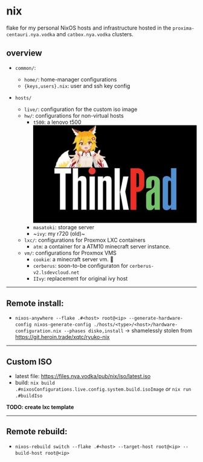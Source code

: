 # nix

flake for my personal NixOS hosts and infrastructure hosted in the `proxima-centauri.nya.vodka` and `catbox.nya.vodka` clusters.

## overview 

- `common/`: 
    - `home/`: home-manager configurations
    - `{keys,users}.nix`: user and ssh key config

- `hosts/`
    - `live/`: configuration for the custom iso image
    - `hw/`: configurations for non-virtual hosts
        - `t500`: a lenovo t500 <br>![img](assets/thinkpad.jpg)
        - `masatoki`: storage server
        - ~`ivy`: my r720 (old)~
    - `lxc/`: configurations for Proxmox LXC containers
        - `atm`: a container for a ATM10 minecraft server instance.
    - `vm/`: configurations for Proxmox VMS
        - `cookie`: a minecraft server vm. 🍪
        - `cerberus`: soon-to-be configuraton for `cerberus-v2.lsdevcloud.net`
        - `IIvy`: replacement for original ivy host

---

## Remote install:

- `nixos-anywhere --flake .#<host> root@<ip> --generate-hardware-config nixos-generate-config ./hosts/<type>/<host>/hardware-configuration.nix --phases disko,install` -> shamelessly stolen from https://git.heroin.trade/xqtc/ryuko-nix 

---

## Custom ISO

- latest file: https://files.nya.vodka/pub/nix/iso/latest.iso
- build: `nix build .#nixosConfigurations.live.config.system.build.isoImage` *or* `nix run .#buildIso`

**TODO: create lxc template**

---

## Remote rebuild:

- `nixos-rebuild switch --flake .#<host> --target-host root@<ip> --build-host root@<ip>`
